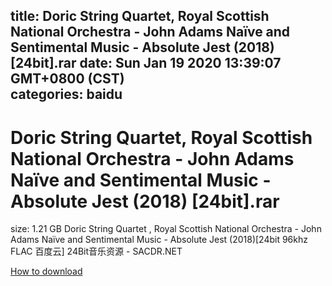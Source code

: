 
title: Doric String Quartet, Royal Scottish National Orchestra - John Adams Naïve and Sentimental Music - Absolute Jest (2018) [24bit].rar
date: Sun Jan 19 2020 13:39:07 GMT+0800 (CST)    
categories: baidu
---

# Doric String Quartet, Royal Scottish National Orchestra - John Adams Naïve and Sentimental Music - Absolute Jest (2018) [24bit].rar
size: 1.21 GB
 Doric String Quartet , Royal Scottish National Orchestra - John Adams Naïve and Sentimental Music - Absolute Jest (2018)[24bit 96khz FLAC 百度云] 24Bit音乐资源 - SACDR.NET
 

[How to download](https://bpcam.bemobtrk.com/go/2ceec3aa-1ca2-46d6-b9ff-aaa5c184517c?jno=3324)